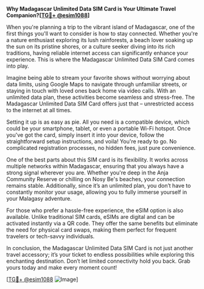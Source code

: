 **Why Madagascar Unlimited Data SIM Card is Your Ultimate Travel Companion?[[TG💪+ @esim1088](https://t.me/s/esim1088)]**

When you're planning a trip to the vibrant island of Madagascar, one of the first things you'll want to consider is how to stay connected. Whether you're a nature enthusiast exploring its lush rainforests, a beach lover soaking up the sun on its pristine shores, or a culture seeker diving into its rich traditions, having reliable internet access can significantly enhance your experience. This is where the Madagascar Unlimited Data SIM Card comes into play.

Imagine being able to stream your favorite shows without worrying about data limits, using Google Maps to navigate through unfamiliar streets, or staying in touch with loved ones back home via video calls. With an unlimited data plan, these activities become seamless and stress-free. The Madagascar Unlimited Data SIM Card offers just that – unrestricted access to the internet at all times. 

Setting it up is as easy as pie. All you need is a compatible device, which could be your smartphone, tablet, or even a portable Wi-Fi hotspot. Once you've got the card, simply insert it into your device, follow the straightforward setup instructions, and voila! You're ready to go. No complicated registration processes, no hidden fees, just pure convenience.

One of the best parts about this SIM card is its flexibility. It works across multiple networks within Madagascar, ensuring that you always have a strong signal wherever you are. Whether you're deep in the Anja Community Reserve or chilling on Nosy Be's beaches, your connection remains stable. Additionally, since it’s an unlimited plan, you don’t have to constantly monitor your usage, allowing you to fully immerse yourself in your Malagasy adventure.

For those who prefer a hassle-free experience, the eSIM option is also available. Unlike traditional SIM cards, eSIMs are digital and can be activated instantly via a QR code. They offer the same benefits but eliminate the need for physical card swaps, making them perfect for frequent travelers or tech-savvy individuals.

In conclusion, the Madagascar Unlimited Data SIM Card is not just another travel accessory; it’s your ticket to endless possibilities while exploring this enchanting destination. Don’t let limited connectivity hold you back. Grab yours today and make every moment count!

[[TG💪+ @esim1088](https://t.me/s/esim1088) ![Image](https://i.postimg.cc/Y0z9fWf4/image.png)]